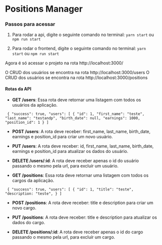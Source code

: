 # Positions Manager

### Passos para acessar

1. Para rodar a api, digite o seguinte comando no terminal:
`yarn start` ou `npm run start`

1. Para rodar o frontend, digite o seguinte comando no terminal:
`yarn start` ou `npm run start`

Agora é só acessar o projeto na rota http://localhost:3000/

O CRUD dos usuários se encontra na rota http://localhost:3000/users
O CRUD dos usuários se encontra na rota http://localhost:3000/positions

#### Rotas da API

- **GET /users**: Essa rota deve retornar uma listagem com todos os usuários da aplicação.

`
{
    "success": true,
    "users": [
        {
            "id": 1,
            "first_name": "teste",
            "last_name": "testandp",
            "birth_date": null,
            "earnings": 1000,
            "position_id": 1
        }
]`

- **POST /users**: A rota deve receber: first_name, last_name, birth_date, earnings e position_id para criar um novo usuário.

- **PUT /users**: A rota deve receber: id, first_name, last_name, birth_date, earnings e position_id para atualizar os dados do usuário.


- **DELETE /users/:id**: A rota deve receber apenas o id do usuário passando o mesmo pela url, para excluír um usuário.

- **GET /positions**: Essa rota deve retornar uma listagem com todos os cargos da aplicação.

`
{
    "success": true,
    "users": [
        {
            "id": 1,
            "title": "teste",
			"description: "teste",
        }
]`

- **POST /positions**: A rota deve receber: title e description para criar um novo cargo.

- **PUT /positions**: A rota deve receber: title e description para atualizar os dados do cargo.

- **DELETE /positions/:id**: A rota deve receber apenas o id do cargo passando o mesmo pela url, para excluír um cargo.